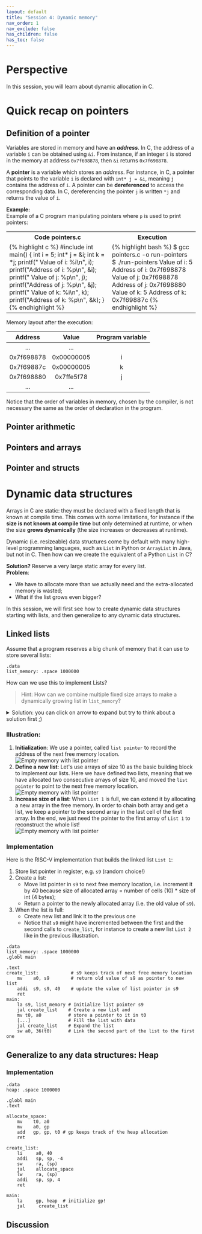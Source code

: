 ```yaml
---
layout: default
title: "Session 4: Dynamic memory"
nav_order: 1
nav_exclude: false
has_children: false
has_toc: false
---
```


# Perspective

In this session, you will learn about dynamic allocation in C.

# Quick recap on pointers
## Definition of a pointer
Variables are stored in memory and have an ***address***. In C, the address of a
variable `i` can be obtained using `&i`. From instance, if an integer `i` is
stored in the memory at address `0x7f698878`, then `&i` returns `0x7f698878`.

A **pointer** is a variable which stores an *address*. For instance, in C, a
pointer that points to the variable `i` is declared with `int* j = &i`, meaning
`j` contains the address of `i`. A pointer can be **dereferenced** to access the
corresponding data. In C, dereferencing the pointer `j` is written `*j` and
returns the value of `i`.

**Example:**  
Example of a C program manipulating pointers where `p` is used  to print pointers:
<table>
<tr>
<th>Code pointers.c</th>
<th>Execution</th>
</tr>
<tr>
<td>
{% highlight c %}
#include <stdio.h>
int main() {
   int i = 5;
   int* j = &i;
   int k = *j;
   printf("  Value of i: %i\n", i);
   printf("Address of i: %p\n", &i);
   printf("  Value of j: %p\n", j);
   printf("Address of j: %p\n", &j);
   printf("  Value of k: %i\n", k);
   printf("Address of k: %p\n", &k);
}
{% endhighlight %}
</td>
<td>
{% highlight bash %}
$ gcc pointers.c -o run-pointers
$ ./run-pointers
  Value of i: 5
Address of i: 0x7f698878
  Value of j: 0x7f698878
Address of j: 0x7f698880
  Value of k: 5
Address of k: 0x7f69887c
{% endhighlight %}
</td>
</tr>
</table>

Memory layout after the execution:

| Address    | Value      | Program variable |
|:----------:|:----------:|:----------------:|
| ...        | ...        |                  |
| 0x7f698878 | 0x00000005 | i                |
| 0x7f69887c | 0x00000005 | k                |
| 0x7f698880 | 0x7ffe5f78 | j                |
| ...        | ...        |                  |

Notice that the order of variables in memory, chosen by the compiler, is not
necessary the same as the order of declaration in the program.

## Pointer arithmetic

## Pointers and arrays

## Pointer and structs

# Dynamic data structures
Arrays in C are static: they must be declared with a fixed length that is known
at compile time. This comes with some limitations, for instance if the **size is
not known at compile time** but only determined at runtime, or when the size
**grows dynamically** (the size increases or decreases at runtime).

Dynamic (i.e. resizeable) data structures come by default with many high-level
programming languages, such as `List` in Python or `ArrayList` in Java, but not
in C. Then how can we create the equivalent of a Python `List` in C?

**Solution?** Reserve a very large static array for every list.  
**Problem**:
- We have to allocate more than we actually need and the extra-allocated memory
  is wasted;
- What if the list grows even bigger?

In this session, we will first see how to create dynamic data structures
starting with lists, and then generalize to any dynamic data structures.

## Linked lists
Assume that a program reserves a big chunk of memory that it can use to store several lists:
``` armasm
.data
list_memory: .space 1000000
```
How can we use this to implement Lists?

> Hint: How can we combine multiple fixed size arrays to make a dynamically
> growing list in `list_memory`?

<details>
  <summary>Solution: you can click on arrow to expand but try to think about a solution first ;)</summary>
  <blockquote>
  A list can be implemented as a set of static arrays chained together using pointers. When the list is full, just create a new array and chain it with the previous one! This is called a linked list.
  </blockquote>
</details>

### Illustration:
1. **Initialization**: We use a pointer, called `list pointer` to record the
address of the next free memory location.  
![Empty memory with list pointer](/tutorials/img/list1.png)  
2. **Define a new list**: Let's use arrays of size 10 as the basic building
   block to implement our lists. Here we have defined two lists, meaning that we
   have allocated two consecutive arrays of size 10, and moved the `list pointer`
   to point to the next free memory location.  
![Empty memory with list pointer](/tutorials/img/list2.png)  
3. **Increase size of a list**: When `List 1` is full, we can extend it by
   allocating a new array in the free memory. In order to chain both array and
   get a list, we keep a pointer to the second array in the last cell of the
   first array. In the end, we just need the pointer to the first array of `List
   1` to reconstruct the whole list!  
![Empty memory with list pointer](/tutorials/img/list3.png)


### Implementation
Here is the RISC-V implementation that builds the linked list `List 1`:
1. Store list pointer in register, e.g. `s9` (random choice!)
2. Create a list:
   - Move list pointer in `s9` to next free memory location, i.e. increment it
     by 40 because size of allocated array = number of cells (10) * size of int
     (4 bytes);
   - Return a pointer to the newly allocated array (i.e. the old value of `s9`).
3. When the list is full:
   - Create new list and link it to the previous one
   - Notice that `s9` might have incremented between the first and the second
     calls to `create_list`, for instance to create a new list `List 2` like in
     the previous illustration.

``` armasm
.data
list_memory: .space 1000000
.globl main

.text
create_list:            # s9 keeps track of next free memory location
    mv    a0, s9        # return old value of s9 as pointer to new list
    addi  s9, s9, 40    # update the value of list pointer in s9
    ret
main:
    la s9, list_memory # Initialize list pointer s9
    jal create_list    # Create a new list and 
    mv t0, a0          # store a pointer to it in t0
    [...]              # Fill the list with data
    jal create_list    # Expand the list
    sw a0, 36(t0)      # Link the second part of the list to the first one
```

## Generalize to any data structures: Heap


### Implementation
``` armasm
.data
heap: .space 1000000

.globl main
.text

allocate_space:
    mv    t0, a0
    mv    a0, gp
    add   gp, gp, t0 # gp keeps track of the heap allocation
    ret

create_list:
    li     a0, 40
    addi   sp, sp, -4
    sw     ra, (sp)
    jal    allocate_space
    lw     ra, (sp)
    addi   sp, sp, 4
    ret

main:
    la     gp, heap  # initialize gp!
    jal     create_list
```


## Discussion

<!-- ### Exercise 0 (new) -->

<!-- Write a C program that asks the user for an integer value and prints out the square -->
<!-- of this value. -->

<!-- #### Solution -->

<!-- ```c -->
<!-- #include <stdio.h> -->

<!-- int main(void) { -->
<!--     int n; -->
<!--     printf("Your number: "); -->
<!--     scanf("%d", &n); -->
<!--     int square = n * n; -->
<!--     printf("The square of %d is %d\n", n, square); -->
<!--     return 0; -->
<!-- } -->
<!-- ``` -->

